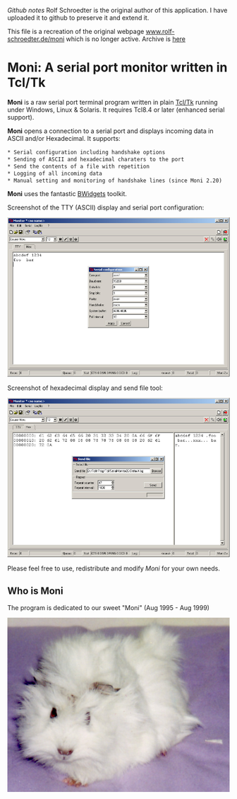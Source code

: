 *Github notes*
Rolf Schroedter is the original author of this application. I have uploaded it to github to preserve it and extend it.

This file is a recreation of the original webpage www.rolf-schroedter.de/moni which is no longer active.
Archive is [here](https://web.archive.org/web/20170808215543/www.rolf-schroedter.de:80/moni)

# Moni: A serial port monitor written in Tcl/Tk

**Moni** is a raw serial port terminal program written in plain [Tcl/Tk](www.tcl-lang.org) running under Windows, Linux & Solaris.
It requires Tcl8.4 or later (enhanced serial support).

**Moni** opens a connection to a serial port and displays incoming data in ASCII and/or Hexadecimal.
It supports:

    * Serial configuration including handshake options
    * Sending of ASCII and hexadecimal charaters to the port
    * Send the contents of a file with repetition
    * Logging of all incoming data
    * Manual setting and monitoring of handshake lines (since Moni 2.20)

**Moni** uses the fantastic [BWidgets](https://core.tcl-lang.org/bwidget/home) toolkit.

Screenshot of the TTY (ASCII) display and serial port configuration:

<img src="https://github.com/davidgood1/moni/blob/main/moni.vfs/doc/moni-screen-1.jpg" class="media" alt="">

Screenshot of hexadecimal display and send file tool:

<img src="https://github.com/davidgood1/moni/blob/main/moni.vfs/doc/moni-screen-2.jpg" class="media" alt="">

Please feel free to use, redistribute and modify *Moni* for your own needs.

## Who is Moni

The program is dedicated to our sweet "Moni" (Aug 1995 - Aug 1999)

<img src="https://github.com/davidgood1/moni/blob/main/moni.vfs/doc/moni_orig.jpg" class="media" alt="">
